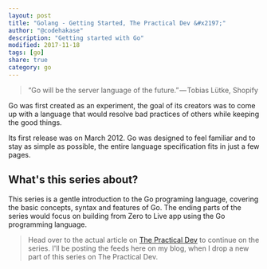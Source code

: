 ```yaml
---
layout: post
title: "Golang - Getting Started, The Practical Dev &#x2197;"
author: "@codehakase"
description: "Getting started with Go"
modified: 2017-11-18
tags: [go]
share: true
category: go
---
```


> “Go will be the server language of the future.” — Tobias Lütke, Shopify

Go was first created as an experiment, the goal of its creators was to come up with a language that would resolve bad practices of others while keeping the good things.

Its first release was on March 2012. Go was designed to feel familiar and to stay as simple as possible, the entire language specification fits in just a few pages.

## What's this series about?
This series is a gentle introduction to the Go programing language, covering the basic concepts, syntax and features of Go. The ending parts of the series would focus on building from Zero to Live app using the Go programming language.

> Head over to the actual article on [The Practical Dev](https://dev.to/codehakase/golang---getting-started-16c) to continue on the series. I'll be posting the feeds here on my blog, when I drop a new part of this series on The Practical Dev.
